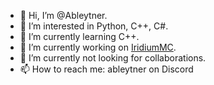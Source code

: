 - 👋 Hi, I’m @Ableytner. 
- 👀 I’m interested in Python, C++, C#. 
- 🌱 I’m currently learning C++. 
- 🌱 I’m currently working on [IridiumMC](https://github.com/Ableytner/IridiumMC). 
- 💞️ I’m currently not looking for collaborations. 
- 📫 How to reach me: ableytner on Discord 

<!---
Ableytner/Ableytner is a ✨ special ✨ repository because its `README.md` (this file) appears on your GitHub profile.
You can click the Preview link to take a look at your changes.
--->
